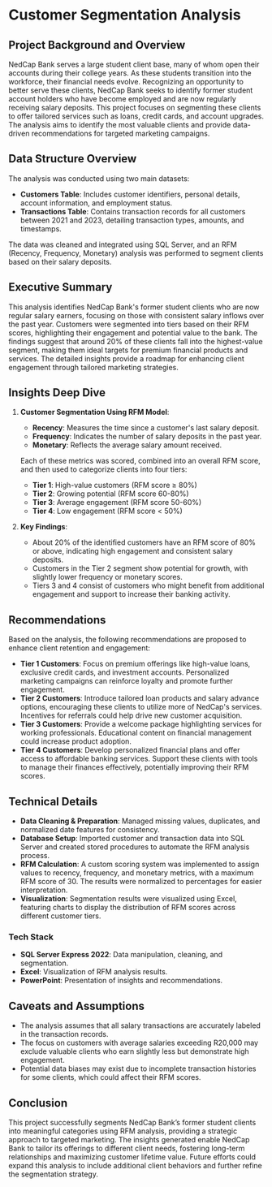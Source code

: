 # Customer Segmentation Analysis

## Project Background and Overview

NedCap Bank serves a large student client base, many of whom open their accounts during their college years. As these students transition into the workforce, their financial needs evolve. Recognizing an opportunity to better serve these clients, NedCap Bank seeks to identify former student account holders who have become employed and are now regularly receiving salary deposits. This project focuses on segmenting these clients to offer tailored services such as loans, credit cards, and account upgrades. The analysis aims to identify the most valuable clients and provide data-driven recommendations for targeted marketing campaigns.

## Data Structure Overview

The analysis was conducted using two main datasets:

- **Customers Table**: Includes customer identifiers, personal details, account information, and employment status.
- **Transactions Table**: Contains transaction records for all customers between 2021 and 2023, detailing transaction types, amounts, and timestamps.

The data was cleaned and integrated using SQL Server, and an RFM (Recency, Frequency, Monetary) analysis was performed to segment clients based on their salary deposits.

## Executive Summary

This analysis identifies NedCap Bank's former student clients who are now regular salary earners, focusing on those with consistent salary inflows over the past year. Customers were segmented into tiers based on their RFM scores, highlighting their engagement and potential value to the bank. The findings suggest that around 20% of these clients fall into the highest-value segment, making them ideal targets for premium financial products and services. The detailed insights provide a roadmap for enhancing client engagement through tailored marketing strategies.

## Insights Deep Dive

1. **Customer Segmentation Using RFM Model**:
   - **Recency**: Measures the time since a customer's last salary deposit.
   - **Frequency**: Indicates the number of salary deposits in the past year.
   - **Monetary**: Reflects the average salary amount received.

   Each of these metrics was scored, combined into an overall RFM score, and then used to categorize clients into four tiers:
   - **Tier 1**: High-value customers (RFM score ≥ 80%)
   - **Tier 2**: Growing potential (RFM score 60-80%)
   - **Tier 3**: Average engagement (RFM score 50-60%)
   - **Tier 4**: Low engagement (RFM score < 50%)

2. **Key Findings**:
   - About 20% of the identified customers have an RFM score of 80% or above, indicating high engagement and consistent salary deposits.
   - Customers in the Tier 2 segment show potential for growth, with slightly lower frequency or monetary scores.
   - Tiers 3 and 4 consist of customers who might benefit from additional engagement and support to increase their banking activity.

## Recommendations

Based on the analysis, the following recommendations are proposed to enhance client retention and engagement:

- **Tier 1 Customers**: Focus on premium offerings like high-value loans, exclusive credit cards, and investment accounts. Personalized marketing campaigns can reinforce loyalty and promote further engagement.
- **Tier 2 Customers**: Introduce tailored loan products and salary advance options, encouraging these clients to utilize more of NedCap's services. Incentives for referrals could help drive new customer acquisition.
- **Tier 3 Customers**: Provide a welcome package highlighting services for working professionals. Educational content on financial management could increase product adoption.
- **Tier 4 Customers**: Develop personalized financial plans and offer access to affordable banking services. Support these clients with tools to manage their finances effectively, potentially improving their RFM scores.

## Technical Details

- **Data Cleaning & Preparation**: Managed missing values, duplicates, and normalized date features for consistency.
- **Database Setup**: Imported customer and transaction data into SQL Server and created stored procedures to automate the RFM analysis process.
- **RFM Calculation**: A custom scoring system was implemented to assign values to recency, frequency, and monetary metrics, with a maximum RFM score of 30. The results were normalized to percentages for easier interpretation.
- **Visualization**: Segmentation results were visualized using Excel, featuring charts to display the distribution of RFM scores across different customer tiers.

### Tech Stack

- **SQL Server Express 2022**: Data manipulation, cleaning, and segmentation.
- **Excel**: Visualization of RFM analysis results.
- **PowerPoint**: Presentation of insights and recommendations.

## Caveats and Assumptions

- The analysis assumes that all salary transactions are accurately labeled in the transaction records.
- The focus on customers with average salaries exceeding R20,000 may exclude valuable clients who earn slightly less but demonstrate high engagement.
- Potential data biases may exist due to incomplete transaction histories for some clients, which could affect their RFM scores.

## Conclusion

This project successfully segments NedCap Bank’s former student clients into meaningful categories using RFM analysis, providing a strategic approach to targeted marketing. The insights generated enable NedCap Bank to tailor its offerings to different client needs, fostering long-term relationships and maximizing customer lifetime value. Future efforts could expand this analysis to include additional client behaviors and further refine the segmentation strategy.
